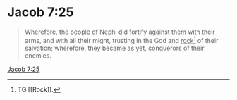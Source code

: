 # Jacob 7:25

> Wherefore, the people of Nephi did fortify against them with their arms, and with all their might, trusting in the God and <u>rock</u>[^a] of their salvation; wherefore, they became as yet, conquerors of their enemies.

[Jacob 7:25](https://www.churchofjesuschrist.org/study/scriptures/bofm/jacob/7?lang=eng&id=p25#p25)


[^a]: TG [[Rock]].
